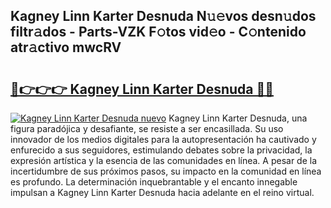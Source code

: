 ## Kagney Linn Karter Desnuda N𝚞𝚎vos desn𝚞dos filtr𝚊dos - Parts-VZK F𝚘tos vid𝚎o - C𝚘ntenido atr𝚊ctivo mwcRV

# <h2><a href="http://mbdwlgj.tromn.icu/?c=Kagney+Linn+Karter+Desnuda">🔗👉👉👉 Kagney Linn Karter Desnuda 🔗🔗</a></h2>

[![Kagney Linn Karter Desnuda nuevo](https://i.imgur.com/pEAQMta.gif)](http://mbdwlgj.tromn.icu/?c=Kagney+Linn+Karter+Desnuda)
Kagney Linn Karter Desnuda, una figura paradójica y desafiante, se resiste a ser encasillada. Su uso innovador de los medios digitales para la autopresentación ha cautivado y enfurecido a sus seguidores, estimulando debates sobre la privacidad, la expresión artística y la esencia de las comunidades en línea. A pesar de la incertidumbre de sus próximos pasos, su impacto en la comunidad en línea es profundo. La determinación inquebrantable y el encanto innegable impulsan a Kagney Linn Karter Desnuda hacia adelante en el reino virtual.
